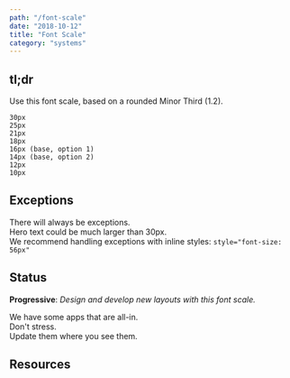 ```yaml
---
path: "/font-scale"
date: "2018-10-12"
title: "Font Scale"
category: "systems"
---
```


## tl;dr

Use this font scale, based on a rounded Minor Third (1.2).

```
30px
25px
21px
18px
16px (base, option 1)
14px (base, option 2)
12px
10px
```

## Exceptions

There will always be exceptions.  
Hero text could be much larger than 30px.  
We recommend handling exceptions with inline styles: `style="font-size: 56px"`

## Status

**Progressive**: _Design and develop new layouts with this font scale._

We have some apps that are all-in.  
Don't stress.  
Update them where you see them.

## Resources
